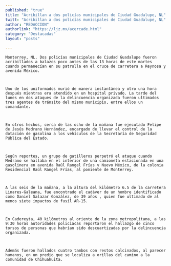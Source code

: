 ```yaml
---
published: "true"
title: "Acribillan a dos policías municipales de Ciudad Guadalupe, NL"
twitt: "Acribillan a dos policías municipales de Ciudad Guadalupe, NL"
author: "REDACCION"
authorlink: "https://ljz.mx/acercade.html"
category: "Destacadas"
layout: "posts"

---
```



  
    Monterrey, NL. Dos policías municipales de Ciudad Guadalupe fueron acribillados a balazos poco antes de las 13 horas de este martes cuando permanecían en su patrulla en el cruce de carretera a Reynosa y avenida México.
  
  
  
    Uno de los uniformados murió de manera instantánea y otro una hora después mientras era atendido en un hospital privado. La tarde del lunes en dos ataques de la delincuencia organizada fueron ultimados tres agentes de tránsito del mismo municipio, entre ellos un comandante.
  
  
  
    En otros hechos, cerca de las ocho de la mañana fue ejecutado Felipe de Jesús Medrano Hernández, encargado de llevar el control de la dotación de gasolina a los vehículos de la Secretaría de Seguridad Pública del Estado.
  
  
  
    Según reportes, un grupo de gatilleros perpetró el ataque cuando Medrano se hallaba en el interior de una camioneta estacionada en una gasolinera en avenida Raúl Rangel Frías y Nuevo México, de la colonia Residencial Raúl Rangel Frías, al poniente de Monterrey.
  
  
  
    A las seis de la mañana, a la altura del kilómetro 6.5 de la carretera Linares-Galeana, fue encontrado el cadáver de un hombre identificado como Daniel Salazar González, de 39 años , quien fue ultimado de al menos siete impactos de fusil AR-15.
  
  
  
    En Cadereyta, 40 kilómetros al oriente de la zona metropolitana, a las 9:30 horas autoridades policiacas reportaron el hallazgo de cinco torsos de personas que habrían sido descuartizadas por la delincuencia organizada.
  
  
  
    Además fueron hallados cuatro tambos con restos calcinados, al parecer humanos, en un predio que se localiza a orillas del camino a la comunidad de Chihuahuita.
  

